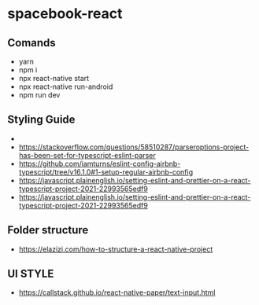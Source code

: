 # spacebook-react

## Comands

- yarn
- npm i
- npx react-native start
- npx react-native run-android
- npm run dev

## Styling Guide 
- 
- https://stackoverflow.com/questions/58510287/parseroptions-project-has-been-set-for-typescript-eslint-parser
- https://github.com/iamturns/eslint-config-airbnb-typescript/tree/v16.1.0#1-setup-regular-airbnb-config
- https://javascript.plainenglish.io/setting-eslint-and-prettier-on-a-react-typescript-project-2021-22993565edf9
- https://javascript.plainenglish.io/setting-eslint-and-prettier-on-a-react-typescript-project-2021-22993565edf9


## Folder structure
- https://elazizi.com/how-to-structure-a-react-native-project


## UI STYLE 
- https://callstack.github.io/react-native-paper/text-input.html
